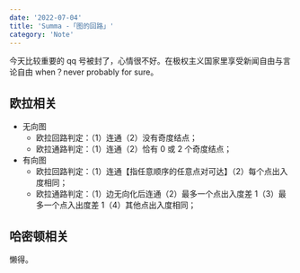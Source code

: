 ```yaml
---
date: '2022-07-04'
title: 'Summa -「图的回路」'
category: 'Note'
---
```


今天比较重要的 qq 号被封了，心情很不好。在极权主义国家里享受新闻自由与言论自由 when？never probably for sure。

## 欧拉相关

- 无向图
  - 欧拉回路判定：（1）连通（2）没有奇度结点；
  - 欧拉通路判定：（1）连通（2）恰有 $0$ 或 $2$ 个奇度结点；
- 有向图
  - 欧拉回路判定：（1）连通【指任意顺序的任意点对可达】（2）每个点出入度相同；
  - 欧拉通路判定：（1）边无向化后连通（2）最多一个点出入度差 $1$（3）最多一个点入出度差 $1$（4）其他点出入度相同；

## 哈密顿相关

懒得。